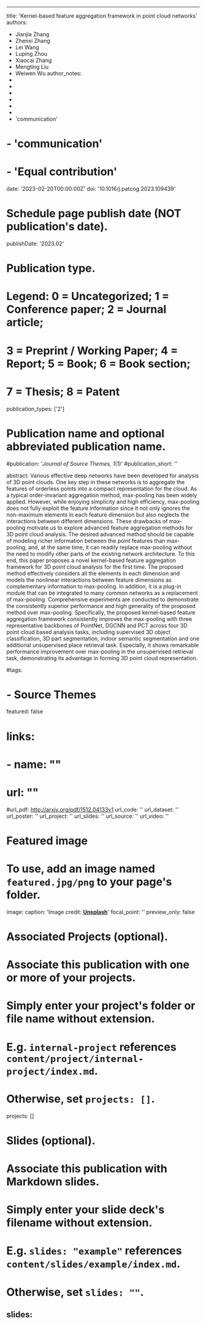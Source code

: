 
---
title: 'Kernel-based feature aggregation framework in point cloud networks'
authors:
  - Jianjia Zhang
  - Zhenxi Zhang
  - Lei Wang
  - Luping Zhou
  - Xiaocai Zhang
  - Mengting Liu
  - Weiwen Wu
author_notes:
  -
  -
  -
  -
  -
  -
  - 'communication'
#  - 'communication'
#  - 'Equal contribution'
date: '2023-02-20T00:00:00Z'
doi: '10.1016/j.patcog.2023.109439'

# Schedule page publish date (NOT publication's date).
publishDate: '2023.02'

# Publication type.
# Legend: 0 = Uncategorized; 1 = Conference paper; 2 = Journal article;
# 3 = Preprint / Working Paper; 4 = Report; 5 = Book; 6 = Book section;
# 7 = Thesis; 8 = Patent
publication_types: ['2']

# Publication name and optional abbreviated publication name.
#publication: '*Journal of Source Themes, 1*(1)'
#publication_short: ''

abstract: Various effective deep networks have been developed for analysis of 3D point clouds. One key step in these networks is to aggregate the features of orderless points into a compact representation for the cloud. As a typical order-invariant aggregation method, max-pooling has been widely applied. However, while enjoying simplicity and high efficiency, max-pooling does not fully exploit the feature information since it not only ignores the non-maximum elements in each feature dimension but also neglects the interactions between different dimensions. These drawbacks of max-pooling motivate us to explore advanced feature aggregation methods for 3D point cloud analysis. The desired advanced method should be capable of modeling richer information between the point features than max-pooling, and, at the same time, it can readily replace max-pooling without the need to modify other parts of the existing network architecture. To this end, this paper proposes a novel kernel-based feature aggregation framework for 3D point cloud analysis for the first time. The proposed method effectively considers all the elements in each dimension and models the nonlinear interactions between feature dimensions as complementary information to max-pooling. In addition, it is a plug-in module that can be integrated to many common networks as a replacement of max-pooling. Comprehensive experiments are conducted to demonstrate the consistently superior performance and high generality of the proposed method over max-pooling. Specifically, the proposed kernel-based feature aggregation framework consistently improves the max-pooling with three representative backbones of PointNet, DGCNN and PCT across four 3D point cloud based analysis tasks, including supervised 3D object classification, 3D part segmentation, indoor semantic segmentation and one additional unsupervised place retrieval task. Especially, it shows remarkable performance improvement over max-pooling in the unsupervised retrieval task, demonstrating its advantage in forming 3D point cloud representation.


#tags:
#  - Source Themes
featured: false

# links:
# - name: ""
#   url: ""
#url_pdf: http://arxiv.org/pdf/1512.04133v1
url_code: ''
url_dataset: ''
url_poster: ''
url_project: ''
url_slides: ''
url_source: ''
url_video: ''

# Featured image
# To use, add an image named `featured.jpg/png` to your page's folder.
image:
  caption: 'Image credit: [**Unsplash**](https://unsplash.com/photos/jdD8gXaTZsc)'
  focal_point: ''
  preview_only: false

# Associated Projects (optional).
#   Associate this publication with one or more of your projects.
#   Simply enter your project's folder or file name without extension.
#   E.g. `internal-project` references `content/project/internal-project/index.md`.
#   Otherwise, set `projects: []`.
projects: []

# Slides (optional).
#   Associate this publication with Markdown slides.
#   Simply enter your slide deck's filename without extension.
#   E.g. `slides: "example"` references `content/slides/example/index.md`.
#   Otherwise, set `slides: ""`.
slides:
---

